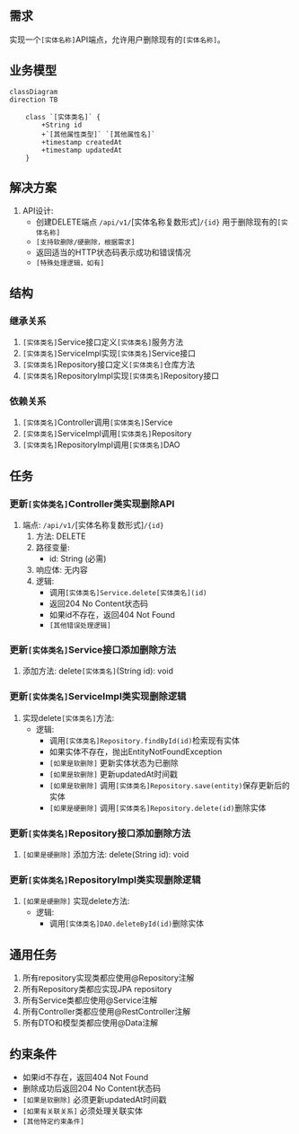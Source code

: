 ## 需求
实现一个`[实体名称]`API端点，允许用户删除现有的`[实体名称]`。

## 业务模型
```mermaid
classDiagram
direction TB

    class `[实体类名]` {
        +String id
        +`[其他属性类型]` `[其他属性名]`
        +timestamp createdAt
        +timestamp updatedAt
    }
```

## 解决方案
1. API设计:
   - 创建DELETE端点 `/api/v1/`[实体名称复数形式]`/{id}` 用于删除现有的`[实体名称]`
   - `[支持软删除/硬删除，根据需求]`
   - 返回适当的HTTP状态码表示成功和错误情况
   - `[特殊处理逻辑，如有]`

## 结构

### 继承关系
1. `[实体类名]`Service接口定义`[实体类名]`服务方法
2. `[实体类名]`ServiceImpl实现`[实体类名]`Service接口
3. `[实体类名]`Repository接口定义`[实体类名]`仓库方法
4. `[实体类名]`RepositoryImpl实现`[实体类名]`Repository接口

### 依赖关系
1. `[实体类名]`Controller调用`[实体类名]`Service
2. `[实体类名]`ServiceImpl调用`[实体类名]`Repository
3. `[实体类名]`RepositoryImpl调用`[实体类名]`DAO

## 任务

### 更新`[实体类名]`Controller类实现删除API
  1. 端点: `/api/v1/`[实体名称复数形式]`/{id}`
     1. 方法: DELETE
     2. 路径变量:
        - id: String (必需)
     3. 响应体: 无内容
     4. 逻辑:
        - 调用`[实体类名]Service.delete[实体类名](id)`
        - 返回204 No Content状态码
        - 如果id不存在，返回404 Not Found
        - `[其他错误处理逻辑]`

### 更新`[实体类名]`Service接口添加删除方法
  1. 添加方法: delete`[实体类名]`(String id): void

### 更新`[实体类名]`ServiceImpl类实现删除逻辑
  1. 实现delete`[实体类名]`方法:
     - 逻辑:
       - 调用`[实体类名]Repository.findById(id)`检索现有实体
       - 如果实体不存在，抛出EntityNotFoundException
       - `[如果是软删除]` 更新实体状态为已删除
       - `[如果是软删除]` 更新updatedAt时间戳
       - `[如果是软删除]` 调用`[实体类名]Repository.save(entity)`保存更新后的实体
       - `[如果是硬删除]` 调用`[实体类名]Repository.delete(id)`删除实体

### 更新`[实体类名]`Repository接口添加删除方法
  1. `[如果是硬删除]` 添加方法: delete(String id): void

### 更新`[实体类名]`RepositoryImpl类实现删除逻辑
  1. `[如果是硬删除]` 实现delete方法:
     - 逻辑:
       - 调用`[实体类名]DAO.deleteById(id)`删除实体

## 通用任务
1. 所有repository实现类都应使用@Repository注解
2. 所有Repository类都应实现JPA repository
3. 所有Service类都应使用@Service注解
4. 所有Controller类都应使用@RestController注解
5. 所有DTO和模型类都应使用@Data注解

## 约束条件
- 如果id不存在，返回404 Not Found
- 删除成功后返回204 No Content状态码
- `[如果是软删除]` 必须更新updatedAt时间戳
- `[如果有关联关系]` 必须处理关联实体
- `[其他特定约束条件]` 